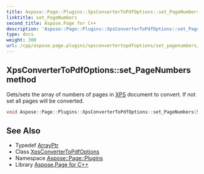 ```yaml
---
title: Aspose::Page::Plugins::XpsConverterToPdfOptions::set_PageNumbers method
linktitle: set_PageNumbers
second_title: Aspose.Page for C++
description: 'Aspose::Page::Plugins::XpsConverterToPdfOptions::set_PageNumbers method. Gets/sets the array of numbers of pages in XPS document to convert. If not set all pages will be converted in C++.'
type: docs
weight: 300
url: /cpp/aspose.page.plugins/xpsconvertertopdfoptions/set_pagenumbers/
---
```

## XpsConverterToPdfOptions::set_PageNumbers method


Gets/sets the array of numbers of pages in [XPS](../../../aspose.page.xps/) document to convert. If not set all pages will be converted.

```cpp
void Aspose::Page::Plugins::XpsConverterToPdfOptions::set_PageNumbers(System::ArrayPtr<int32_t> value)
```

## See Also

* Typedef [ArrayPtr](../../../system/arrayptr/)
* Class [XpsConverterToPdfOptions](../)
* Namespace [Aspose::Page::Plugins](../../)
* Library [Aspose.Page for C++](../../../)
